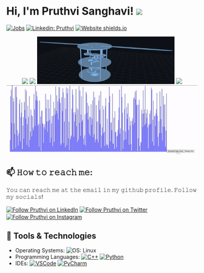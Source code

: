 # Hi, I'm Pruthvi Sanghavi! <img src="https://raw.githubusercontent.com/nixin72/nixin72/master/wave.gif" width="40">

[![Jobs](https://img.shields.io/badge/Job%20Hunting%3F-Yes-green.svg)](https://shields.io/)
[![Linkedin: Pruthvi](https://img.shields.io/badge/-Pruthvi-blue?style=flat-square&logo=Linkedin&logoColor=white&link=https://www.linkedin.com/in/pruthvi-sanghavi/)](https://www.linkedin.com/in/pruthvi-sanghavi/)
[![Website shields.io](https://img.shields.io/website-up-down-green-red/http/shields.io.svg)](https://pruthvi-sanghavi.github.io/)

<p align="center">
  <img src="https://github.com/Pruthvi-Sanghavi/APIS-Acoustically_Powered_InSect-Robot/blob/master/apis.png" height="125px"/>
  <img src="https://github.com/Pruthvi-Sanghavi/APIS-Acoustically_Powered_InSect-Robot/blob/master/apis-analysis.gif" height="125px"/>
  <img src="https://github.com/Pruthvi-Sanghavi/air_water_land_surveillance_bot/blob/main/sketches/7.png" height="125px"/>
  <img src="https://github.com/Pruthvi-Sanghavi/visual_odometry/blob/main/result.gif" height="182.5px"/>
  <img src="https://github.com/Pruthvi-Sanghavi/sorting_algorithm_visualizer/blob/main/sorting_result.gif" height="182.5px"/>
</p>



## 📫 𝙷𝚘𝚠 𝚝𝚘 𝚛𝚎𝚊𝚌𝚑 𝚖𝚎:
𝚈𝚘𝚞 𝚌𝚊𝚗 𝚛𝚎𝚊𝚌𝚑 𝚖𝚎 𝚊𝚝 𝚝𝚑𝚎 𝚎𝚖𝚊𝚒𝚕 𝚒𝚗 𝚖𝚢 𝚐𝚒𝚝𝚑𝚞𝚋 𝚙𝚛𝚘𝚏𝚒𝚕𝚎. 𝙵𝚘𝚕𝚕𝚘𝚠 𝚖𝚢 𝚜𝚘𝚌𝚒𝚊𝚕𝚜!

[<img src="https://raw.githubusercontent.com/Raymo111/Raymo111/master/socials/linkedin.png" height="40em" align="center" alt="Follow Pruthvi on LinkedIn" title="Follow Pruthvi on Instagram"/>](https://www.linkedin.com/in/pruthvi-sanghavi/)
[<img src="https://raw.githubusercontent.com/Raymo111/Raymo111/master/socials/twitter.svg" height="40em" align="center" alt="Follow Pruthvi on Twitter" title="Follow Pruthvi on Instagram"/>](https://twitter.com/PruthviSanghavi)
[<img src="https://raw.githubusercontent.com/Raymo111/Raymo111/master/socials/instagram.svg" height="40em" align="center" alt="Follow Pruthvi on Instagram" title="Follow Pruthvi on Instagram"/>](https://www.instagram.com/pruthvisanghavi/?hl=en)

## :wrench: Tools & Technologies
- Operating Systems: ![OS: Linux](https://img.shields.io/badge/OS-Ubuntu-informational?style=flat&logo=linux&logoColor=white&color=orange)
- Programming Languages: [![C++](https://img.shields.io/badge/Code-C++-informational?style=flat&logo=c%2B%2B&logoColor=white&color=blue)](https://www.cplusplus.com/) [![Python](https://img.shields.io/badge/Code-Python-informational?style=flat&logo=python&logoColor=white&color=green)](https://www.python.org/)
- IDEs: [![VSCode](https://img.shields.io/badge/Editor-VS_Code-informational?style=flat&logo=visual-studio-code&logoColor=white&color=blue)](https://code.visualstudio.com/) [![PyCharm](https://img.shields.io/badge/Editor-PyCharm-informational?style=flat&logo=jetbrains&logoColor=white&color=green)](https://www.jetbrains.com/pycharm/) 
